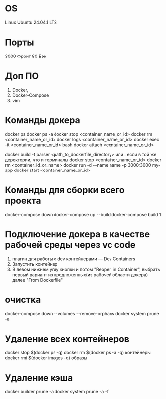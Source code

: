 # OS 
Linux Ubuntu 24.04.1 LTS

# Порты
3000 Фронт
80 Бэк

# Доп ПО
1. Docker, 
2. Docker-Compose
3. vim  
# Команды докера
docker ps
docker ps -a
docker stop <container_name_or_id>
docker rm <container_name_or_id>
docker logs <container_name_or_id>
docker exec -it <container_name_or_id> bash
docker attach <container_name_or_id>

docker build -t parser <path_to_dockerfile_directory> или . если в той же деректории, что и терминалы
docker stop <container_name_or_id>
docker rm <container_id_or_name>
docker run -d --name name -p 3000:3000 my-app
docker start <container_name_or_id>





# Команды для сборки всего проекта
docker-compose down
docker-compose up --build
docker-compose build
1

# Подключение докера в качестве рабочей среды через vc code
1. плагин для работы с dev контейнерами — Dev Containers
2. Запустить контейнер
3. В левом нижнем углу кнопки и потом "Reopen in Container", выбрать первый вариант из предложенных(из рабочей области докера) далее "From Dockerfile"

# очистка
docker-compose down --volumes --remove-orphans
docker system prune -a

# Удаление всех контейнеров
docker stop $(docker ps -q)
docker rm $(docker ps -a -q) контейнеры
docker rmi $(docker images -q) образы

# Удаление кэша
docker builder prune -a
docker system prune -a -f

